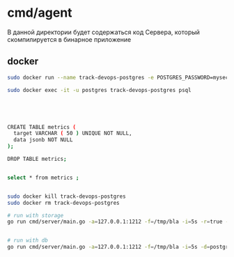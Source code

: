 # cmd/agent

В данной директории будет содержаться код Сервера, который скомпилируется в бинарное приложение




## docker
```bash
sudo docker run --name track-devops-postgres -e POSTGRES_PASSWORD=mysecretpassword -p 127.0.0.1:13131:5432 -d postgres

sudo docker exec -it -u postgres track-devops-postgres psql





CREATE TABLE metrics (  
  target VARCHAR ( 50 ) UNIQUE NOT NULL,
  data jsonb NOT NULL
);

DROP TABLE metrics;


select * from metrics ;


sudo docker kill track-devops-postgres
sudo docker rm track-devops-postgres

# run with storage
go run cmd/server/main.go -a=127.0.0.1:1212 -f=/tmp/bla -i=5s -r=true -k=bhygyg


# run with db
go run cmd/server/main.go -a=127.0.0.1:1212 -f=/tmp/bla -i=5s -d=postgres://postgres:mysecretpassword@localhost:13131/postgres -r=true -k=bhygyg



```